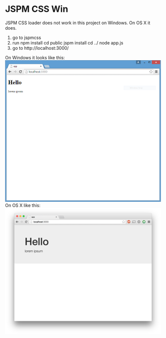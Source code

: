 JSPM CSS Win
============

JSPM CSS loader does not work in this project on Windows. On OS X it does.

1.  go to jspmcss
2.  run 
	npm install
	cd public
	jspm install
	cd ../
	node app.js
3.  go to http://localhost:3000/

On Windows it looks like this:
![Windows](img/win.png)
On OS X like this:
![OS X](img/osx.png)